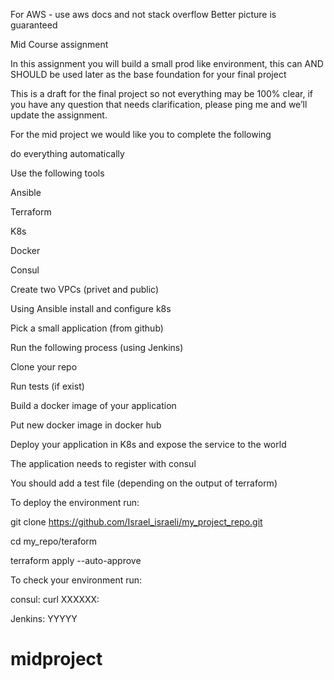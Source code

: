 For AWS - use aws docs and not stack overflow
Better picture is guaranteed


Mid Course assignment


In this assignment you will build a small prod like environment, this can AND SHOULD be used later as the base foundation for your final project


This is a draft for the final project so not everything may be 100% clear, if you have any question that needs clarification, please ping me and we’ll update the 
assignment.


For the mid project we would like you to complete the following


do everything automatically

Use the following tools

Ansible

Terraform

K8s

Docker

Consul

Create two VPCs (privet and public)

Using Ansible install and configure k8s

Pick a small application (from github) 

Run the following process (using Jenkins)

Clone your repo

Run tests (if exist)

Build a docker image of your application

Put new docker image in docker hub

Deploy your application in K8s and expose the service to the world

The application needs to register with consul 


You should add a test file (depending on the output of terraform)



To deploy the environment run:

 

git clone https://github.com/Israel_israeli/my_project_repo.git

cd my_repo/teraform

terraform apply --auto-approve

 

 

To check your environment run:

 

consul: curl XXXXXX:

Jenkins: YYYYY





# midproject
